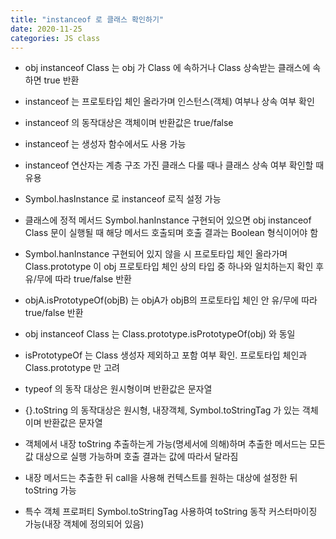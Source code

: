 ```yaml
---
title: "instanceof 로 클래스 확인하기"
date: 2020-11-25
categories: JS class
---
```


- obj instanceof Class 는 obj 가 Class 에 속하거나 Class 상속받는 클래스에 속하면 true 반환

- instanceof 는 프로토타입 체인 올라가며 인스턴스(객체) 여부나 상속 여부 확인

- instanceof 의 동작대상은 객체이며 반환값은 true/false

- instanceof 는 생성자 함수에서도 사용 가능

- instanceof 연산자는 계층 구조 가진 클래스 다룰 때나 클래스 상속 여부 확인할 때 유용

- Symbol.hasInstance 로 instanceof 로직 설정 가능

- 클래스에 정적 메서드 Symbol.hanInstance 구현되어 있으면 obj instanceof Class 문이 실행될 때 해당 메서드 호출되며 호출 결과는 Boolean 형식이어야 함

- Symbol.hanInstance 구현되어 있지 않을 시 프로토타입 체인 올라가며 Class.prototype 이 obj 프로토타입 체인 상의 타입 중 하나와 일치하는지 확인 후 유/무에 따라 true/false 반환

- objA.isPrototypeOf(objB) 는 objA가 objB의 프로토타입 체인 안 유/무에 따라 true/false 반환

- obj instanceof Class 는 Class.prototype.isPrototypeOf(obj) 와 동일

- isPrototypeOf 는 Class 생성자 제외하고 포함 여부 확인. 프로토타입 체인과 Class.prototype 만 고려

- typeof 의 동작 대상은 원시형이며 반환값은 문자열

- {}.toString 의 동작대상은 원시형, 내장객체, Symbol.toStringTag 가 있는 객체이며 반환값은 문자열

- 객체에서 내장 toString 추출하는게 가능(명세서에 의해)하며 추출한 메서드는 모든 값 대상으로 실행 가능하며 호출 결과는 값에 따라서 달라짐

- 내장 메서드는 추출한 뒤 call을 사용해 컨텍스트를 원하는 대상에 설정한 뒤 toString 가능

- 특수 객체 프로퍼티 Symbol.toStringTag 사용하여 toString 동작 커스터마이징 가능(내장 객체에 정의되어 있음)
